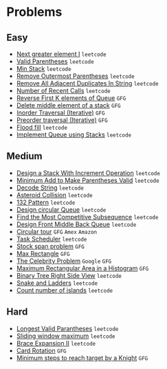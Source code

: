# Problems

## Easy
- [Next greater element I](https://leetcode.com/problems/next-greater-element-i/) `leetcode`
- [Valid Parentheses](https://leetcode.com/problems/valid-parentheses/) `leetcode`
- [Min Stack](https://leetcode.com/problems/min-stack/) `leetcode`
- [Remove Outermost Parentheses](https://leetcode.com/problems/remove-outermost-parentheses/) `leetcode`
- [Remove All Adjacent Duplicates In String](https://leetcode.com/problems/remove-all-adjacent-duplicates-in-string/) `leetcode`
- [Number of Recent Calls](https://leetcode.com/problems/number-of-recent-calls/) `leetcode`
- [Reverse First K elements of Queue](https://practice.geeksforgeeks.org/problems/reverse-first-k-elements-of-queue/1/) `GFG`
- [Delete middle element of a stack](https://practice.geeksforgeeks.org/problems/delete-middle-element-of-a-stack/1/) `GFG`
- [Inorder Traversal (Iterative)](https://practice.geeksforgeeks.org/problems/inorder-traversal-iterative/1/) `GFG`
- [Preorder traversal (Iterative)](https://practice.geeksforgeeks.org/problems/preorder-traversal-iterative/1/) `GFG`
- [Flood fill](https://leetcode.com/problems/flood-fill/) `leetcode`
- [Implement Queue using Stacks](https://leetcode.com/problems/implement-queue-using-stacks/) `leetcode`
## Medium
- [Design a Stack With Increment Operation](https://leetcode.com/problems/design-a-stack-with-increment-operation/) `leetcode`
- [Minimum Add to Make Parentheses Valid](https://leetcode.com/problems/minimum-add-to-make-parentheses-valid/) `leetcode`
- [Decode String](https://leetcode.com/problems/decode-string/) `leetcode`
- [Asteroid Collision](https://leetcode.com/problems/asteroid-collision/) `leetcode`
- [132 Pattern](https://leetcode.com/problems/132-pattern/) `leetcode`
- [Design circular Queue](https://leetcode.com/problems/design-circular-queue/) `leetcode`
- [Find the Most Competitive Subsequence](https://leetcode.com/problems/find-the-most-competitive-subsequence/) `leetcode`
- [Design Front Middle Back Queue](https://leetcode.com/problems/design-front-middle-back-queue/) `leetcode`
- [Circular tour](https://practice.geeksforgeeks.org/problems/circular-tour/1) `GFG` `Amex` `Amazon`
- [Task Scheduler](https://leetcode.com/problems/task-scheduler/) `leetcode`
- [Stock span problem](https://practice.geeksforgeeks.org/problems/stock-span-problem-1587115621/1/) `GFG`
- [Max Rectangle](https://practice.geeksforgeeks.org/problems/max-rectangle/1/) `GFG`
- [The Celebrity Problem](https://practice.geeksforgeeks.org/problems/the-celebrity-problem/1/) `Google` `GFG`
- [Maximum Rectangular Area in a Histogram](https://practice.geeksforgeeks.org/problems/maximum-rectangular-area-in-a-histogram-1587115620/1/) `GFG`
- [Binary Tree Right Side View](https://leetcode.com/problems/binary-tree-right-side-view/) `leetcode`
- [Snake and Ladders](https://leetcode.com/problems/snakes-and-ladders/) `leetcode`
- [Count number of islands](https://leetcode.com/problems/number-of-islands/) `leetcode`

## Hard
- [Longest Valid Parantheses](https://leetcode.com/problems/longest-valid-parentheses/) `leetcode`
- [Sliding window maximum](https://leetcode.com/problems/sliding-window-maximum/) `leetcode`
- [Brace Expansion II](https://leetcode.com/problems/brace-expansion-ii/) `leetcode`
- [Card Rotation](https://practice.geeksforgeeks.org/problems/card-rotation5834/1/) `GFG`
- [Minimum steps to reach target by a Knight](https://www.geeksforgeeks.org/minimum-steps-reach-target-knight/) `GFG`
